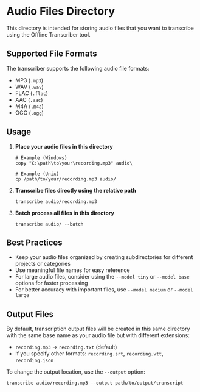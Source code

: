 # Audio Files Directory

This directory is intended for storing audio files that you want to transcribe using the Offline Transcriber tool.

## Supported File Formats

The transcriber supports the following audio file formats:
- MP3 (`.mp3`)
- WAV (`.wav`)
- FLAC (`.flac`)
- AAC (`.aac`)
- M4A (`.m4a`)
- OGG (`.ogg`)

## Usage

1. **Place your audio files in this directory**
   ```
   # Example (Windows)
   copy "C:\path\to\your\recording.mp3" audio\
   
   # Example (Unix)
   cp /path/to/your/recording.mp3 audio/
   ```

2. **Transcribe files directly using the relative path**
   ```
   transcribe audio/recording.mp3
   ```

3. **Batch process all files in this directory**
   ```
   transcribe audio/ --batch
   ```

## Best Practices

- Keep your audio files organized by creating subdirectories for different projects or categories
- Use meaningful file names for easy reference
- For large audio files, consider using the `--model tiny` or `--model base` options for faster processing
- For better accuracy with important files, use `--model medium` or `--model large`

## Output Files

By default, transcription output files will be created in this same directory with the same base name as your audio file but with different extensions:

- `recording.mp3` → `recording.txt` (default)
- If you specify other formats: `recording.srt`, `recording.vtt`, `recording.json`

To change the output location, use the `--output` option:
```
transcribe audio/recording.mp3 --output path/to/output/transcript
``` 